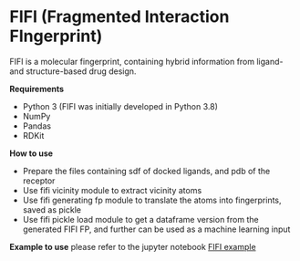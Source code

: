 # FIFI (Fragmented Interaction FIngerprint)

FIFI is a molecular fingerprint, containing hybrid information from ligand- and structure-based drug design.

**Requirements**
- Python 3 (FIFI was initially developed in Python 3.8)
- NumPy
- Pandas
- RDKit

**How to use**
- Prepare the files containing sdf of docked ligands, and pdb of the receptor
- Use fifi vicinity module to extract vicinity atoms
- Use fifi generating fp module to translate the atoms into fingerprints, saved as pickle
- Use fifi pickle load module to get a dataframe version from the generated FIFI FP, and further can be used as a machine learning input

**Example to use**
please refer to the jupyter notebook [FIFI example](https://github.com/FIFI-VS/FIFI-FP/blob/main/FIFI_example.ipynb)
